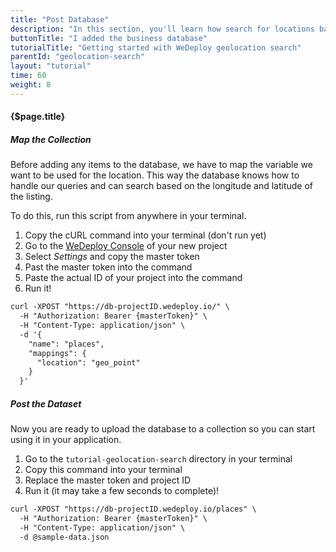 ```yaml
---
title: "Post Database"
description: "In this section, you'll learn how search for locations based on their coordinates using the WeDeploy API Client."
buttonTitle: "I added the business database"
tutorialTitle: "Getting started with WeDeploy geolocation search"
parentId: "geolocation-search"
layout: "tutorial"
time: 60
weight: 8
---
```


#### {$page.title}

##### Map the Collection

Before adding any items to the database, we have to map the variable we want to be used for the location. This way the database knows how to handle our queries and can search based on the longitude and latitude of the listing.

To do this, run this script from anywhere in your terminal.

1. Copy the cURL command into your terminal (don't run yet)
2. Go to the <a href="https://console.wedeploy.com" target="_blank">WeDeploy Console</a> of your new project
3. Select _Settings_ and copy the master token
4. Past the master token into the command
5. Paste the actual ID of your project into the command
6. Run it!

```xml
curl -XPOST "https://db-projectID.wedeploy.io/" \
  -H "Authorization: Bearer {masterToken}" \
  -H "Content-Type: application/json" \
  -d '{
    "name": "places",
    "mappings": {
      "location": "geo_point"
    }
  }'
```

##### Post the Dataset

Now you are ready to upload the database to a collection so you can start using it in your application.

1. Go to the `tutorial-geolocation-search` directory in your terminal
2. Copy this command into your terminal
3. Replace the master token and project ID
4. Run it (it may take a few seconds to complete)!

```xml
curl -XPOST "https://db-projectID.wedeploy.io/places" \
  -H "Authorization: Bearer {masterToken}" \
  -H "Content-Type: application/json" \
  -d @sample-data.json
```

